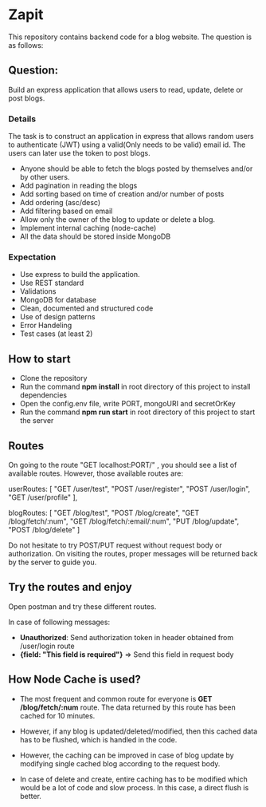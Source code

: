 # Zapit

This repository contains backend code for a blog website. The question is as follows:

## Question:
Build an express application that allows users to read, update, delete or post blogs.

### Details
The task is to construct an application in express that allows random users to authenticate
(JWT) using a valid(Only needs to be valid) email id. The users can later use the token to
post blogs.

- Anyone should be able to fetch the blogs posted by themselves and/or by other
users.
- Add pagination in reading the blogs
- Add sorting based on time of creation and/or number of posts
- Add ordering (asc/desc)
- Add filtering based on email
- Allow only the owner of the blog to update or delete a blog.
- Implement internal caching (node-cache)
- All the data should be stored inside MongoDB

### Expectation
- Use express to build the application.
- Use REST standard
- Validations
- MongoDB for database
- Clean, documented and structured code
- Use of design patterns
- Error Handeling
- Test cases (at least 2)



## How to start 
- Clone the repository
- Run the command **npm install** in root directory of this project to install dependencies
- Open the config.env file, write PORT, mongoURI and secretOrKey 
- Run the command **npm run start** in root directory of this project to start the server

## Routes
On going to the route "GET localhost:PORT/" , you should see a list of available routes.
However, those available routes are:

userRoutes: [
    "GET /user/test",
    "POST /user/register",
    "POST /user/login",
    "GET /user/profile"
],

blogRoutes: [
    "GET /blog/test",
    "POST /blog/create",
    "GET /blog/fetch/:num",
    "GET /blog/fetch/:email/:num",
    "PUT /blog/update",
    "POST /blog/delete"
]

Do not hesitate to try POST/PUT request without request body or authorization. 
On visiting the routes, proper messages will be returned back by the server to guide you. 

## Try the routes and enjoy
Open postman and try these different routes.

In case of following messages:
- **Unauthorized**: Send authorization token in header obtained from /user/login route
- **{field: "This field is required"}** => Send this field in request body 


## How Node Cache is used? 
- The most frequent and common route for everyone is **GET /blog/fetch/:num** route. The data returned by this route has been cached for 10 minutes. 

- However, if any blog is updated/deleted/modified, then this cached data has to be flushed, which is handled in the code.

- However, the caching can be improved in case of blog update by modifying single cached blog according to the request body. 

- In case of delete and create, entire caching has to be modified which would be a lot of code and slow process. In this case, a direct flush is better.